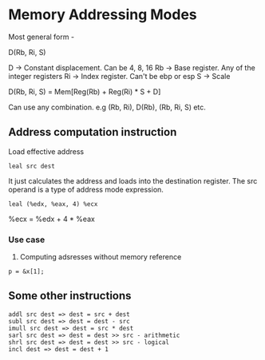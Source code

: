 # Memory Addressing Modes

Most general form -

D(Rb, Ri, S)

D -> Constant displacement. Can be 4, 8, 16
Rb -> Base register. Any of the integer registers
Ri -> Index register. Can't be ebp or esp
S -> Scale

D(Rb, Ri, S) = Mem[Reg(Rb) + Reg(Ri) * S + D]

Can use any combination. e.g (Rb, Ri), D(Rb), (Rb, Ri, S) etc.

## Address computation instruction
Load effective address
```
leal src dest
```

It just calculates the address and loads into the destination register. The src operand is a type of address mode expression.

```
leal (%edx, %eax, 4) %ecx
```
%ecx = %edx + 4 * %eax

### Use case
1. Computing adsresses without memory reference
```
p = &x[1];
```

## Some other instructions
```
addl src dest => dest = src + dest
subl src dest => dest = dest - src
imull src dest => dest = src * dest
sarl src dest => dest = dest >> src - arithmetic
shrl src dest => dest = dest >> src - logical
incl dest => dest = dest + 1
```